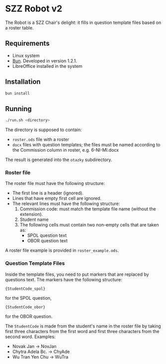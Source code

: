 # SZZ Robot v2

The Robot is a SZZ Chair's delight: it fills in question template files based on a roster table.

## Requirements
- Linux system
- [Bun](https://bun.sh). Developed in version 1.2.1.
- LibreOffice installed in the system

## Installation
```bash
bun install
```

## Running

```bash
./run.sh <directory>
```

The directory is supposed to contain:
- `roster.ods` file with a roster
- `docx` files with question templates; the files must be named according to the Commission column in roster, e.g. 6-NI-MI.docx

The result is generated into the `otazky` subdirectory.

### Roster file

The roster file must have the following structure:
- The first line is a header (ignored).
- Lines that have empty first cell are ignored.
- The relevant lines must have the following structure:
  1. Commission code: must match the template file name (without the extension).
  2. Student name
  3. The following cells must contain two non-empty cells that are taken as:
     - SPOL question text
     - OBOR question text

A roster file example is provided in `roster_example.ods`.

### Question Template Files

Inside the template files, you need to put markers that are replaced by questions text. The markers have the following
structure:
```
{StudentCode_spol}
```
for the SPOL question,
```
{StudentCode_obor}
```
for the OBOR question.

The `StudentCode` is made from the student's name in the roster file by taking first three characters from the first
word and first three characters from the second word. Examples:
- Novak Jan -> NovJan
- Chytra Adela Bc. -> ChyAde
- Wu Tran Yen Chu -> WuTra

